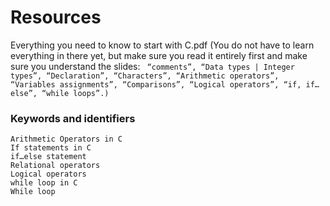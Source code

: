 # Resources
Everything you need to know to start with C.pdf (You do not have to learn everything in there yet, but make sure you read it entirely first and make sure you understand the slides: 
`
“comments”, “Data types | Integer types”, “Declaration”, “Characters”, “Arithmetic operators”, “Variables assignments”, “Comparisons”, “Logical operators”, “if, if…else”, “while loops”.)`

### Keywords and identifiers
``` integers
Arithmetic Operators in C
If statements in C
if…else statement
Relational operators
Logical operators
while loop in C
While loop
